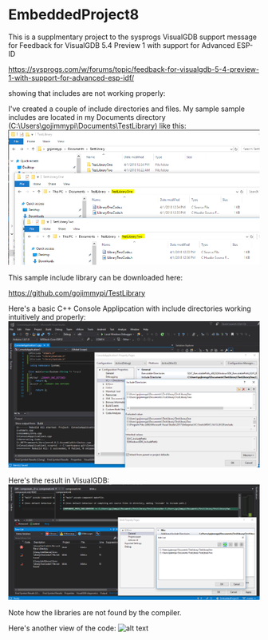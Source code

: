 # EmbeddedProject8

This is a supplmentary project to the sysprogs VisualGDB support message for Feedback for VisualGDB 5.4 Preview 1 with support for Advanced ESP-ID

https://sysprogs.com/w/forums/topic/feedback-for-visualgdb-5-4-preview-1-with-support-for-advanced-esp-idf/

showing that includes are not working properly:

I've created a couple of include directories and files. My sample sample includes are located in my Documents directory (C:\Users\gojimmypi\Documents\TestLibrary) like this:
![alt text](https://github.com/gojimmypi/EmbeddedProject8/blob/master/images/Lib1Lib2files.PNG)

This sample include library can be downloaded here:

https://github.com/gojimmypi/TestLibrary 

Here's a basic C++ Console Applipcation with include directories working intuitively and properly:
![alt text](https://github.com/gojimmypi/EmbeddedProject8/blob/master/images/ConsoleApp.PNG)

Here's the result in VisualGDB:
![alt text](https://github.com/gojimmypi/EmbeddedProject8/blob/master/images/Lib1Lib2.PNG)

Note how the libraries are not found by the compiler.

Here's another view of the code:
![alt text](EmbeddedProject8/images/VisualGDB-LibNotFound.PNG)